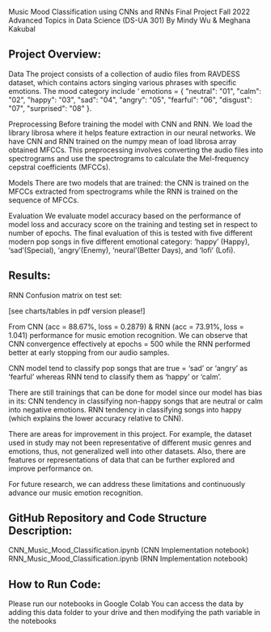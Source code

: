 Music Mood Classification using CNNs and RNNs
Final Project Fall 2022
Advanced Topics in Data Science (DS-UA 301)
By Mindy Wu & Meghana Kakubal


## **Project Overview:** ##

Data
The project consists of a collection of audio files from RAVDESS dataset, which contains actors singing various phrases with specific emotions. The mood category include ‘ emotions = { "neutral": "01", "calm": "02", "happy": "03", "sad": "04", "angry": "05", "fearful": "06", "disgust": "07", "surprised": "08" }.


Preprocessing
Before training the model with CNN and RNN. We load the library librosa where it helps feature extraction in our neural networks. We have CNN and RNN trained on the numpy mean of load librosa array obtained MFCCs. This preprocessing involves converting the audio files into spectrograms and use the spectrograms to calculate the Mel-frequency cepstral coefficients (MFCCs). 

Models
There are two models that are trained: the CNN is trained on the MFCCs extracted from spectrograms while the RNN is trained on the sequence of MFCCs.

Evaluation
We evaluate model accuracy based on the performance of model loss and accuracy score on the training and testing set in respect to number of epochs.
The final evaluation of this is tested with five different modern pop songs in five different emotional category: ‘happy’ (Happy), ‘sad’(Special), ‘angry’(Enemy), ‘neural’(Better Days), and ‘lofi’ (Lofi).


 

## **Results:** ##




RNN Confusion matrix on test set:

[see charts/tables in pdf version please!]


From CNN (acc = 88.67%, loss = 0.2879) & RNN (acc = 73.91%, loss = 1.041) performance for music emotion recognition. We can observe that CNN convergence effectively at epochs = 500 while the RNN performed better at early stopping from our audio samples. 

CNN model tend to classify pop songs that are true = ‘sad’ or ‘angry’ as ‘fearful’ whereas RNN tend to classify them as ‘happy’ or ‘calm’. 

There are still trainings that can be done for model since our model has bias in its: 
CNN tendency in classifying non-happy songs that are neutral or calm into negative emotions.
RNN tendency in classifying songs into happy (which explains the lower accuracy relative to CNN).

There are areas for improvement in this project. For example, the dataset used in study may not been representative of different music genres and emotions, thus, not generalized well into other datasets. Also, there are features or representations of data that can be further explored and improve performance on.

For future research,  we can address these limitations and continuously advance our music emotion recognition. 




## **GitHub Repository and Code Structure Description:** ##
CNN_Music_Mood_Classification.ipynb (CNN Implementation notebook)
RNN_Music_Mood_Classification.ipynb (RNN Implementation notebook)

## **How to Run Code:** ##
Please run our notebooks in Google Colab
You can access the data by adding this data folder to your drive and then modifying the path variable in the notebooks 



